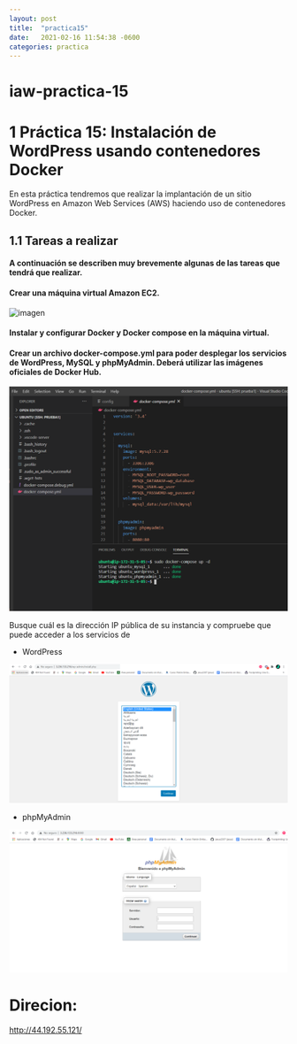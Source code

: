 ```yaml
---
layout: post
title:  "practica15"
date:   2021-02-16 11:54:38 -0600
categories: practica
---
```

# iaw-practica-15
# 1 Práctica 15: Instalación de WordPress usando contenedores Docker
En esta práctica tendremos que realizar la implantación de un sitio WordPress en Amazon Web Services (AWS) haciendo uso de contenedores Docker.

## 1.1 Tareas a realizar
#### A continuación se describen muy brevemente algunas de las tareas que tendrá que realizar.

#### Crear una máquina virtual Amazon EC2.
![imagen](https://raw.githubusercontent.com/jesus2307/jesus2307.github.io/master/imagen/Captur41.PNG "imagen")


#### Instalar y configurar Docker y Docker compose en la máquina virtual.

#### Crear un archivo docker-compose.yml para poder desplegar los servicios de WordPress, MySQL y phpMyAdmin. Deberá utilizar las imágenes oficiales de Docker Hub.
![imagen](https://raw.githubusercontent.com/jesus2307/jesus2307.github.io/master/imagen/Captura1.PNG "imagen")


Busque cuál es la dirección IP pública de su instancia y compruebe que puede acceder a los servicios de 
+ WordPress

![imagen](https://raw.githubusercontent.com/jesus2307/jesus2307.github.io/master/imagen/Captura2.PNG "imagen")

+ phpMyAdmin

![imagen](https://raw.githubusercontent.com/jesus2307/jesus2307.github.io/master/imagen/Captura3.PNG "imagen")

# Direcion: 
http://44.192.55.121/ 




